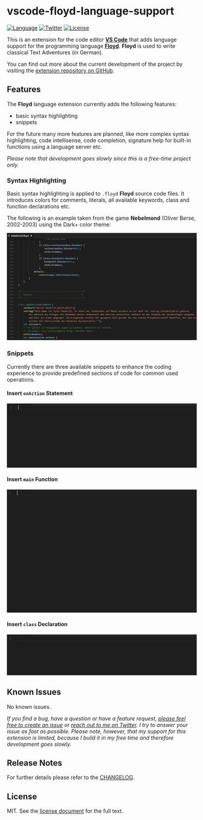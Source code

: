 # vscode-floyd-language-support

[![Language](https://img.shields.io/badge/language-floyd-green.svg?style=flat-square)](http://oliver-berse.de/)
[![Twitter](https://img.shields.io/badge/twitter-pythooonuser-green.svg?style=flat-square)](https://twitter.com/pythooonuser/)
[![License](https://img.shields.io/badge/license-MIT-green.svg?style=flat-square)](./LICENSE)

This is an extension for the code editor [**VS Code**](https://code.visualstudio.com/) that adds language support for the programming language [**Floyd**](http://oliver-berse.de/). **Floyd** is used to write classical Text Adventures (in German).

You can find out more about the current development of the project by visiting the [extension repository on GitHub](https://github.com/pythooonuser/vscode-floyd-language-support/).

## Features
The **Floyd** language extension currently adds the following features:
- basic syntax highlighting
- snippets

For the future many more features are planned, like more complex syntax highlighting, code intellisense, code completion, signature help for built-in functions using a language server etc.

*Please note that development goes slowly since this is a free-time project only.*

### Syntax Highlighting
Basic syntax highlighting is applied to `.floyd` **Floyd** source code files. It introduces colors for comments, literals, all available keywords, class and function declarations etc.

The following is an example taken from the game **Nebelmond** (Oliver Berse, 2002-2003) using the Dark+ color theme:

![Syntax Highlighting Example](https://raw.githubusercontent.com/PythooonUser/vscode-floyd-language-support/master/.media/SyntaxHighlightingExample.png)

### Snippets
Currently there are three available snippets to enhance the coding experience to provide predefined sections of code for common used operations.

#### Insert `onAction` Statement
![Snippet onAction](https://raw.githubusercontent.com/PythooonUser/vscode-floyd-language-support/master/.media/snippet_onAction.gif)

#### Insert `main` Function
![Snippet main](https://raw.githubusercontent.com/PythooonUser/vscode-floyd-language-support/master/.media/snippet_main.gif)

#### Insert `class` Declaration
![Snippet class](https://raw.githubusercontent.com/PythooonUser/vscode-floyd-language-support/master/.media/snippet_class.gif)

## Known Issues
No known issues.

*If you find a bug, have a question or have a feature request, [please feel free to create an issue](https://github.com/PythooonUser/vscode-floyd-language-support/issues/new) or [reach out to me on Twitter](https://twitter.com/PythooonUser). I try to answer your issue as fast as possible. Please note, however, that my support for this extension is limited, because I build it in my free time and therefore development goes slowly.*

## Release Notes
For further details please refer to the [CHANGELOG](https://github.com/PythooonUser/vscode-floyd-language-support/blob/master/CHANGELOG.md).

## License
MIT. See the [license document](https://github.com/PythooonUser/vscode-floyd-language-support/blob/master/LICENSE) for the full text.
